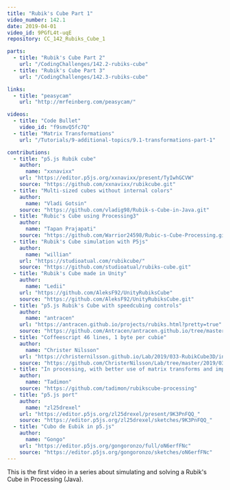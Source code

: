 ```yaml
---
title: "Rubik's Cube Part 1"
video_number: 142.1
date: 2019-04-01
video_id: 9PGfL4t-uqE
repository: CC_142_Rubiks_Cube_1

parts:
  - title: "Rubik's Cube Part 2"
    url: "/CodingChallenges/142.2-rubiks-cube"
  - title: "Rubik's Cube Part 3"
    url: "/CodingChallenges/142.3-rubiks-cube"

links:
  - title: "peasycam"
    url: "http://mrfeinberg.com/peasycam/"

videos:
  - title: "Code Bullet"
    video_id: "f9smvQ5fc7Q"
  - title: "Matrix Transformations"
    url: "/Tutorials/9-additional-topics/9.1-transformations-part-1"

contributions:
  - title: "p5.js Rubik cube"
    author:
      name: "xxnavixx"
    url: "https://editor.p5js.org/xxnavixx/present/TyIwhGCVW"
    source: "https://github.com/xxnavixx/rubikcube.git"
  - title: "Multi-sized cubes without internal colors"
    author:
      name: "Vladi Gotsin"
    source: "https://github.com/vladig98/Rubik-s-Cube-in-Java.git"
  - title: "Rubic's Cube using Processing3"
    author:
      name: "Tapan Prajapati"
    source: "https://github.com/Warrior24598/Rubic-s-Cube-Processing.git"
  - title: "Rubik's Cube simulation with P5js"
    author:
      name: "willian"
    url: "https://studioatual.com/rubikcube/"
    source: "https://github.com/studioatual/rubiks-cube.git"
  - title: "Rubik's Cube made in Unity"
    author:
      name: "Ledii"
    url: "https://github.com/AleksF92/UnityRubiksCube"
    source: "https://github.com/AleksF92/UnityRubiksCube.git"
  - title: "p5.js Rubik's Cube with speedcubing controls"
    author:
      name: "antracen"
    url: "https://antracen.github.io/projects/rubiks.html?pretty=true"
    source: "https://github.com/Antracen/antracen.github.io/tree/master/projects/rubiks"
  - title: "Coffeescript 46 lines, 1 byte per cubie"
    author:
      name: "Christer Nilsson"
    url: "https://christernilsson.github.io/Lab/2019/033-RubikCube3D/index.html"
    source: "https://github.com/ChristerNilsson/Lab/tree/master/2019/033-RubikCube3D/coffee"
  - title: "In processing, with better use of matrix transforms and improved controls"
    author:
      name: "Tadimon"
    source: "https://github.com/tadimon/rubikscube-processing"
  - title: "p5.js port"
    author:
      name: "zl25drexel"
    url: "https://editor.p5js.org/zl25drexel/present/9K3PnFQQ_"
    source: "https://editor.p5js.org/zl25drexel/sketches/9K3PnFQQ_"
  - title: "Cubo de Eubik in p5.js"
    author:
      name: "Gongo"
    url: "https://editor.p5js.org/gongoronzo/full/oN6erfFNc"
    source: "https://editor.p5js.org/gongoronzo/sketches/oN6erfFNc"
---
```


This is the first video in a series about simulating and solving a Rubik's Cube in Processing (Java).
